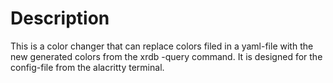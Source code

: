 # Description

This is a color changer that can replace colors filed in a yaml-file with the new generated colors from the xrdb -query command.
It is designed for the config-file from the alacritty terminal.

